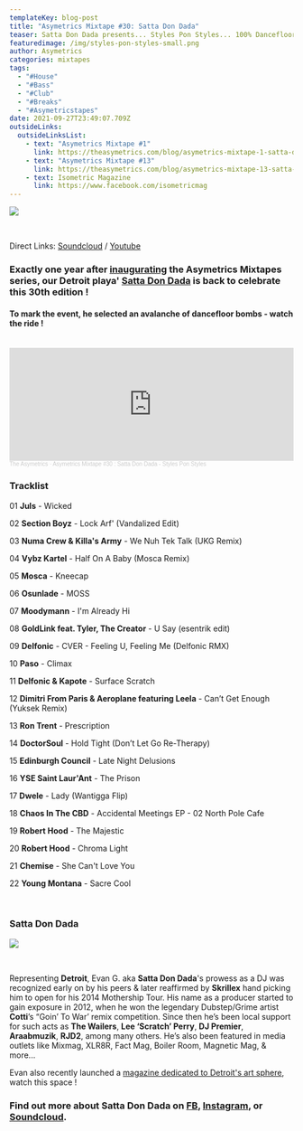 ```yaml
---
templateKey: blog-post
title: "Asymetrics Mixtape #30: Satta Don Dada"
teaser: Satta Don Dada presents... Styles Pon Styles... 100% Dancefloor fire !
featuredimage: /img/styles-pon-styles-small.png
author: Asymetrics
categories: mixtapes
tags:
  - "#House"
  - "#Bass"
  - "#Club"
  - "#Breaks"
  - "#Asymetricstapes"
date: 2021-09-27T23:49:07.709Z
outsideLinks:
  outsideLinksList:
    - text: "Asymetrics Mixtape #1"
      link: https://theasymetrics.com/blog/asymetrics-mixtape-1-satta-don-dada/
    - text: "Asymetrics Mixtape #13"
      link: https://theasymetrics.com/blog/asymetrics-mixtape-13-satta-don-dada/
    - text: Isometric Magazine
      link: https://www.facebook.com/isometricmag
---
```

![](/img/styles-pon-styles-small.png)

<br>

Direct Links: [Soundcloud](https://soundcloud.com/the-asymetrics/the-asymetrics-mixtape-30-styles-pon-styles-mix) / [Youtube](https://www.youtube.com/watch?v=pMYRwAD8Om8)

### Exactly one year after [inaugurating](https://theasymetrics.com/blog/asymetrics-mixtape-1-satta-don-dada/) the Asymetrics Mixtapes series, our Detroit playa' [Satta Don Dada](https://www.facebook.com/SattaDonDada/) is back to celebrate this 30th edition !

#### To mark the event, he selected an avalanche of dancefloor bombs - watch the ride !

<br>

<iframe width="100%" height="200" scrolling="no" frameborder="no" allow="autoplay" src="https://w.soundcloud.com/player/?url=https%3A//api.soundcloud.com/tracks/1131046423&color=%23ff5500&auto_play=false&hide_related=false&show_comments=true&show_user=true&show_reposts=false&show_teaser=true"></iframe><div style="font-size: 10px; color: #cccccc;line-break: anywhere;word-break: normal;overflow: hidden;white-space: nowrap;text-overflow: ellipsis; font-family: Interstate,Lucida Grande,Lucida Sans Unicode,Lucida Sans,Garuda,Verdana,Tahoma,sans-serif;font-weight: 100;"><a href="https://soundcloud.com/the-asymetrics" title="The Asymetrics" target="_blank" style="color: #cccccc; text-decoration: none;">The Asymetrics</a> · <a href="https://soundcloud.com/the-asymetrics/the-asymetrics-mixtape-30-styles-pon-styles-mix" title="Asymetrics Mixtape #30 : Satta Don Dada - Styles Pon Styles" target="_blank" style="color: #cccccc; text-decoration: none;">Asymetrics Mixtape #30 : Satta Don Dada - Styles Pon Styles</a></div>

### Tracklist

01 **Juls** - Wicked

02 **Section Boyz** - Lock Arf' (Vandalized Edit)

03 **Numa Crew & Killa's Army** - We Nuh Tek Talk (UKG Remix)

04 **Vybz Kartel** - Half On A Baby (Mosca Remix)

05 **Mosca** - Kneecap

06 **Osunlade** - MOSS

07 **Moodymann** - I'm Already Hi

08 **GoldLink feat. Tyler, The Creator** - U Say (esentrik edit)

09 **Delfonic** - CVER - Feeling U, Feeling Me (Delfonic RMX)

10 **Paso** - Climax

11 **Delfonic & Kapote** - Surface Scratch

12 **Dimitri From Paris & Aeroplane featuring Leela** - Can’t Get Enough (Yuksek Remix)

13 **Ron Trent** - Prescription

14 **DoctorSoul** - Hold Tight (Don’t Let Go Re-Therapy)

15 **Edinburgh Council** - Late Night Delusions

16 **YSE Saint Laur'Ant** - The Prison

17 **Dwele** - Lady (Wantigga Flip)

18 **Chaos In The CBD** - Accidental Meetings EP - 02 North Pole Cafe

19 **Robert Hood** - The Majestic

20 **Robert Hood** - Chroma Light

21 **Chemise** - She Can't Love You

22 **Young Montana** - Sacre Cool

<br>

### Satta Don Dada

![](/img/headshot-main-.jpg)

<br>

Representing **Detroit**, Evan G. aka **Satta Don Dada**'s prowess as a DJ was recognized early on by his peers & later reaffirmed by **Skrillex** hand picking him to open for his 2014 Mothership Tour. His name as a producer started to gain exposure in 2012, when he won the legendary Dubstep/Grime artist **Cotti**’s “Goin’ To War’ remix competition. Since then he’s been local support for such acts as **The Wailers**, **Lee ‘Scratch’ Perry**, **DJ Premier**, **Araabmuzik**, **RJD2**, among many others. He’s also been featured in media outlets like Mixmag, XLR8R, Fact Mag, Boiler Room, Magnetic Mag, & more...

Evan also recently launched a [magazine dedicated to Detroit's art sphere](https://www.facebook.com/isometricmag), watch this space !

### Find out more about Satta Don Dada on [FB](https://www.facebook.com/SattaDonDada/), [Instagram](https://www.instagram.com/sattadondada/), or [Soundcloud](https://soundcloud.com/satta-don-dada).